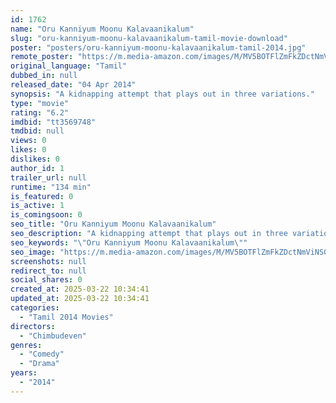 ```yaml
---
id: 1762
name: "Oru Kanniyum Moonu Kalavaanikalum"
slug: "oru-kanniyum-moonu-kalavaanikalum-tamil-movie-download"
poster: "posters/oru-kanniyum-moonu-kalavaanikalum-tamil-2014.jpg"
remote_poster: "https://m.media-amazon.com/images/M/MV5BOTFlZmFkZDctNmViNS00ZjI0LWI4ODUtOWM4NWRkZWQ4ZTgwXkEyXkFqcGc@._V1_SX300.jpg"
original_language: "Tamil"
dubbed_in: null
released_date: "04 Apr 2014"
synopsis: "A kidnapping attempt that plays out in three variations."
type: "movie"
rating: "6.2"
imdbid: "tt3569748"
tmdbid: null
views: 0
likes: 0
dislikes: 0
author_id: 1
trailer_url: null
runtime: "134 min"
is_featured: 0
is_active: 1
is_comingsoon: 0
seo_title: "Oru Kanniyum Moonu Kalavaanikalum"
seo_description: "A kidnapping attempt that plays out in three variations."
seo_keywords: "\"Oru Kanniyum Moonu Kalavaanikalum\""
seo_image: "https://m.media-amazon.com/images/M/MV5BOTFlZmFkZDctNmViNS00ZjI0LWI4ODUtOWM4NWRkZWQ4ZTgwXkEyXkFqcGc@._V1_SX300.jpg"
screenshots: null
redirect_to: null
social_shares: 0
created_at: 2025-03-22 10:34:41
updated_at: 2025-03-22 10:34:41
categories:
  - "Tamil 2014 Movies"
directors:
  - "Chimbudeven"
genres:
  - "Comedy"
  - "Drama"
years:
  - "2014"
---
```

